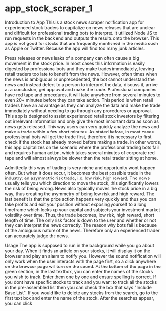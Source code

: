 # app_stock_scraper_1

Introduction to App
This is a stock news scraper notification app for experienced stock traders to capitalize on news releases that are unclear and difficult for professional trading bots to interpret. It utilized Node JS to run requests in the back end and outputs the results onto the browser. This app is not good for stocks that are frequently mentioned in the media such as Apple or Twitter. Because the app will find too many junk articles. 

Press releases or news leaks of a company can often cause a big movement in the stock price. In most cases this information is easily digested by professional bots and they make trades immediately, leaving retail traders too late to benefit from the news. However, often times when the news is ambiguous or unprecedented, the bot cannot understand the news and instead defers to a person to interpret the data, discuss it, arrive at a conclusion, get approval and make the trade. Professional companies have red tape and procedures, it will take anywhere from several minutes to even 20+ minutes before they can take action. This period is when retail traders have an advantage as they can analyze the data and make the trade immediately without needing to go through any procedures or approval. This app is designed to assist experienced retail stock investors by filtering out irrelevant information and only give the most important data as soon as news gets released. This way users can very quickly analyze the news and make a trade within a few short minutes. As stated before, in most cases professional bots will get the trade first, therefore it is necessary to first check if the stock has already moved before making a trade. In other words, this app capitalizes on the scenario where the professional trading bots fail and requires human action, which takes several minutes of corporate red tape and will almost always be slower than the retail trader sitting at home. 

Admittedly this way of trading is very niche and opportunity wont happen often. But when it does occur, it becomes the best possible trade in the industry: an asymmetric risk trade, i.e. low risk, high reward. The news usually tells you which direction to move the stock, this significantly lowers the risk of being wrong. News also typically moves the stock price in a big way, thus creating the asymmetry of being low risk and high reward. The last benefit is that the price action happens very quickly and thus you can take profits and exit your position without exposing yourself to a long timeframe which locks up your capital and subjects your investment market volatility over time. Thus, the trade becomes, low risk, high reward, short length of time. The only risk factor is down to the user and whether or not they can interpret the news correctly. The reason why bots fail is because of the ambiguous nature of the news. Therefore only an experienced trader can accurately judge the news. 

Usage
The app is supposed to run in the background while you go about your day. When it finds an article on your stocks, it will display it on the browser and play an alarm to notify you. However the sound notification will only work when the user interacts with the page first, so a click anywhere on the browser page will turn on the sound. At the bottom of the page in the green section, in the last textbox, you can enter the names of the stocks you wish to track. Enter them one by one and ensure spelling is correct. If you dont have specific stocks to track and you want to track all the stocks in the pre-assembled list then you can check the box that says "Include Base List". If you would like to delete any stocks from the search, go to the first text box and enter the name of the stock. After the searches appear, you can click